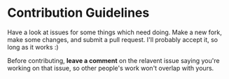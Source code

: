 # Contribution Guidelines

Have a look at issues for some things which need doing. Make a new fork, make some changes, and
submit a pull request. I'll probably accept it, so long as it works :)

Before contributing, **leave a comment** on the relavent issue saying you're working on that issue,
so other people's work won't overlap with yours.